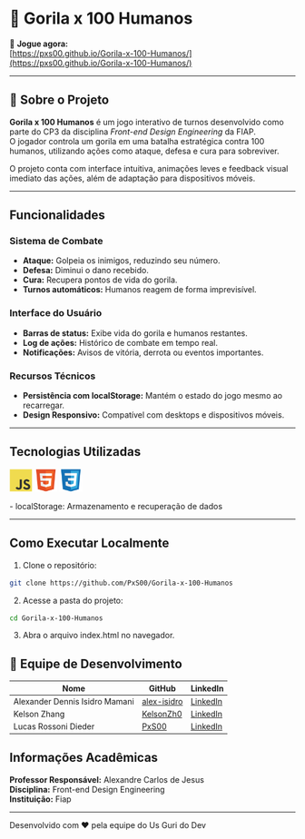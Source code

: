 # 🦍 Gorila x 100 Humanos

🔗 **Jogue agora:**  
[https://pxs00.github.io/Gorila-x-100-Humanos/](https://pxs00.github.io/Gorila-x-100-Humanos/)

---

## 📌 Sobre o Projeto

**Gorila x 100 Humanos** é um jogo interativo de turnos desenvolvido como parte do CP3 da disciplina *Front-end Design Engineering* da FIAP.  
O jogador controla um gorila em uma batalha estratégica contra 100 humanos, utilizando ações como ataque, defesa e cura para sobreviver.

O projeto conta com interface intuitiva, animações leves e feedback visual imediato das ações, além de adaptação para dispositivos móveis.

---

## Funcionalidades

### Sistema de Combate
- **Ataque:** Golpeia os inimigos, reduzindo seu número.
- **Defesa:** Diminui o dano recebido.
- **Cura:** Recupera pontos de vida do gorila.
- **Turnos automáticos:** Humanos reagem de forma imprevisível.

### Interface do Usuário
- **Barras de status:** Exibe vida do gorila e humanos restantes.
- **Log de ações:** Histórico de combate em tempo real.
- **Notificações:** Avisos de vitória, derrota ou eventos importantes.

### Recursos Técnicos
- **Persistência com localStorage:** Mantém o estado do jogo mesmo ao recarregar.
- **Design Responsivo:** Compatível com desktops e dispositivos móveis.

---

## Tecnologias Utilizadas
<p align="left">
  <img src="https://raw.githubusercontent.com/devicons/devicon/master/icons/javascript/javascript-original.svg" width="40" />
  <img src="https://raw.githubusercontent.com/devicons/devicon/master/icons/html5/html5-original.svg" width="40" />
  <img src="https://raw.githubusercontent.com/devicons/devicon/master/icons/css3/css3-original.svg" width="40" />
</p>
- localStorage: Armazenamento e recuperação de dados

---

## Como Executar Localmente

1. Clone o repositório:

```bash
git clone https://github.com/PxS00/Gorila-x-100-Humanos
```

2. Acesse a pasta do projeto:
```bash
cd Gorila-x-100-Humanos
```

3. Abra o arquivo index.html no navegador.

## 👥 Equipe de Desenvolvimento

| Nome                           | GitHub                                        | LinkedIn                                                                |
| ------------------------------ | --------------------------------------------- | ----------------------------------------------------------------------- |
| Alexander Dennis Isidro Mamani | [alex-isidro](https://github.com/alex-isidro) | [LinkedIn](https://www.linkedin.com/in/alexander-dennis-a3b48824b/)     |
| Kelson Zhang                   | [KelsonZh0](https://github.com/KelsonZh0)     | [LinkedIn](https://www.linkedin.com/in/kelson-zhang-211456323/)         |
| Lucas Rossoni Dieder           | [PxS00](https://github.com/PxS00)             | [LinkedIn](https://www.linkedin.com/in/lucas-rossoni-dieder-32242a353/) |

## Informações Acadêmicas

**Professor Responsável:** Alexandre Carlos de Jesus  
**Disciplina:** Front-end Design Engineering  
**Instituição:** Fiap 

---

Desenvolvido com ❤️ pela equipe do Us Guri do Dev
